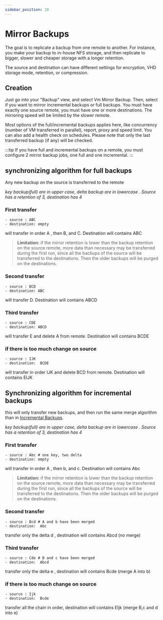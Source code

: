 ```yaml
---
sidebar_position: 10
---
```


# Mirror Backups

The goal is to replicate a backup from one remote to another. For instance, you make your backup to in-house NFS storage, and then replicate to bigger, slower and cheaper storage with a longer retention.

The source and destination can have different settings for encryption, VHD storage mode, retention, or compression.

## Creation

Just go into your "Backup" view, and select Vm Mirror Backup.
Then, select if you want to mirror incremental backups or full backups.
You must have exactly one source remote, you must have one or more destinations. The mirroring speed will be limited by the slower remote.

Most options of the full/incremental backups applies here, like concurrency (number of VM transferred in parallel), report, proxy and speed limit. You can also add a health check on schedules. Please note that only the last transferred backup (if any) will be checked.

:::tip
If you have full and incremental backups on a remote, you must configure 2 mirror backup jobs, one full and one incremental.
:::

## synchronizing algorithm for full backups

Any new backup on the source is transferred to the remote

_key backup(full) are in upper case, delta backup are in lowercase_ . _Source has a retention of 3, destination has 4_

### First transfer

```
- source : ABC
- destination: empty
```

will transfer in order A , then B, and C. Destination will contains ABC

> **Limitation:** if the mirror retention is lower than the backup retention on the source remote, more data than necessary may be transferred during the first run, since all the backups of the source will be transferred to the destinations. Then the older backups will be purged on the destinations.

### Second transfer

```
- source : BCD
- destination: ABC
```

will transfer D. Destination will contains ABCD

### Third transfer

```
- source : CDE
- destination: ABCD
```

will transfer E and delete A from remote. Destination will contains BCDE

### if there is too much change on source

```
- source : IJK
- destination:  BCDE
```

will transfer in order IJK and delete BCD from remote. Destination will contains EIJK

## Synchronizing algorithm for incremental backups

this will only transfer new backups, and then run the same merge algorithm than in [Incremental Backups](incremental_backups.md).

_key backup(full) are in upper case, delta backup are in lowercase_ . _Source has a retention of 3, destination has 4_

### First transfer

```
- source : Abc # one key, two delta
- destination: empty
```

will transfer in order A , then b, and c. Destination will contains Abc

> **Limitation:** if the mirror retention is lower than the backup retention on the source remote, more data than necessary may be transferred during the first run, since all the backups of the source will be transferred to the destinations. Then the older backups will be purged on the destinations.

### Second transfer

```
- source : Bcd # A and b have been merged
- destination:  Abc
```

transfer only the delta d , destination will contains Abcd (no merge)

### Third transfer

```
- source : Cde # B and c have been merged
- destination:  Abcd
```

transfer only the delta e , destination will contains Bcde (merge A into b)

### if there is too much change on source

```
- source : Ijk
- destination:  Bcde
```

transfer all the chain in order, destination will contains EIjk (merge B,c and d into e)
